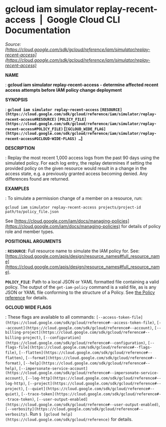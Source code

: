 # gcloud iam simulator replay-recent-access  |  Google Cloud CLI Documentation

*Source: [https://cloud.google.com/sdk/gcloud/reference/iam/simulator/replay-recent-access](https://cloud.google.com/sdk/gcloud/reference/iam/simulator/replay-recent-access)*

**NAME**

: **gcloud iam simulator replay-recent-access - determine affected recent access attempts before IAM policy                 change deployment**

**SYNOPSIS**

: **`gcloud iam simulator replay-recent-access` `[RESOURCE](https://cloud.google.com/sdk/gcloud/reference/iam/simulator/replay-recent-access#RESOURCE)` `[POLICY_FILE](https://cloud.google.com/sdk/gcloud/reference/iam/simulator/replay-recent-access#POLICY_FILE)` [`[GCLOUD_WIDE_FLAG](https://cloud.google.com/sdk/gcloud/reference/iam/simulator/replay-recent-access#GCLOUD-WIDE-FLAGS) …`]**

**DESCRIPTION**

: Replay the most recent 1,000 access logs from the past 90 days using the
simulated policy. For each log entry, the replay determines if setting the
provided policy on the given resource would result in a change in the access
state, e.g. a previously granted access becoming denied. Any differences found
are returned.

**EXAMPLES**

: To simulate a permission change of a member on a resource, run:

```
gcloud iam simulator replay-recent-access projects/project-id path/to/policy_file.json
```

See [https://cloud.google.com/iam/docs/managing-policies](https://cloud.google.com/iam/docs/managing-policies)
for details of policy role and member types.

**POSITIONAL ARGUMENTS**

: **`RESOURCE`**:
Full resource name to simulate the IAM policy for.
See: [https://cloud.google.com/apis/design/resource_names#full_resource_name](https://cloud.google.com/apis/design/resource_names#full_resource_name).

**`POLICY_FILE`**:
Path to a local JSON or YAML formatted file containing a valid policy.
The output of the `get-iam-policy` command is a valid file, as is any
JSON or YAML file conforming to the structure of a Policy. See [the Policy
reference](https://cloud.google.com/iam/reference/rest/v1/Policy) for details.

**GCLOUD WIDE FLAGS**

: These flags are available to all commands: `[--access-token-file](https://cloud.google.com/sdk/gcloud/reference#--access-token-file)`,
`[--account](https://cloud.google.com/sdk/gcloud/reference#--account)`, `[--billing-project](https://cloud.google.com/sdk/gcloud/reference#--billing-project)`,
`[--configuration](https://cloud.google.com/sdk/gcloud/reference#--configuration)`,
`[--flags-file](https://cloud.google.com/sdk/gcloud/reference#--flags-file)`,
`[--flatten](https://cloud.google.com/sdk/gcloud/reference#--flatten)`, `[--format](https://cloud.google.com/sdk/gcloud/reference#--format)`, `[--help](https://cloud.google.com/sdk/gcloud/reference#--help)`, `[--impersonate-service-account](https://cloud.google.com/sdk/gcloud/reference#--impersonate-service-account)`,
`[--log-http](https://cloud.google.com/sdk/gcloud/reference#--log-http)`,
`[--project](https://cloud.google.com/sdk/gcloud/reference#--project)`, `[--quiet](https://cloud.google.com/sdk/gcloud/reference#--quiet)`, `[--trace-token](https://cloud.google.com/sdk/gcloud/reference#--trace-token)`, `[--user-output-enabled](https://cloud.google.com/sdk/gcloud/reference#--user-output-enabled)`,
`[--verbosity](https://cloud.google.com/sdk/gcloud/reference#--verbosity)`.
Run `$ [gcloud help](https://cloud.google.com/sdk/gcloud/reference)` for details.